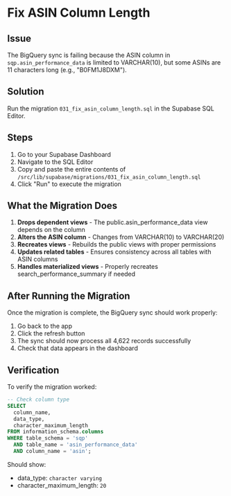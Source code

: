 # Fix ASIN Column Length

## Issue
The BigQuery sync is failing because the ASIN column in `sqp.asin_performance_data` is limited to VARCHAR(10), but some ASINs are 11 characters long (e.g., "B0FM1J8DXM").

## Solution
Run the migration `031_fix_asin_column_length.sql` in the Supabase SQL Editor.

## Steps

1. Go to your Supabase Dashboard
2. Navigate to the SQL Editor
3. Copy and paste the entire contents of `/src/lib/supabase/migrations/031_fix_asin_column_length.sql`
4. Click "Run" to execute the migration

## What the Migration Does

1. **Drops dependent views** - The public.asin_performance_data view depends on the column
2. **Alters the ASIN column** - Changes from VARCHAR(10) to VARCHAR(20)
3. **Recreates views** - Rebuilds the public views with proper permissions
4. **Updates related tables** - Ensures consistency across all tables with ASIN columns
5. **Handles materialized views** - Properly recreates search_performance_summary if needed

## After Running the Migration

Once the migration is complete, the BigQuery sync should work properly:

1. Go back to the app
2. Click the refresh button
3. The sync should now process all 4,622 records successfully
4. Check that data appears in the dashboard

## Verification

To verify the migration worked:

```sql
-- Check column type
SELECT 
  column_name, 
  data_type, 
  character_maximum_length
FROM information_schema.columns
WHERE table_schema = 'sqp' 
  AND table_name = 'asin_performance_data'
  AND column_name = 'asin';
```

Should show:
- data_type: `character varying`
- character_maximum_length: `20`